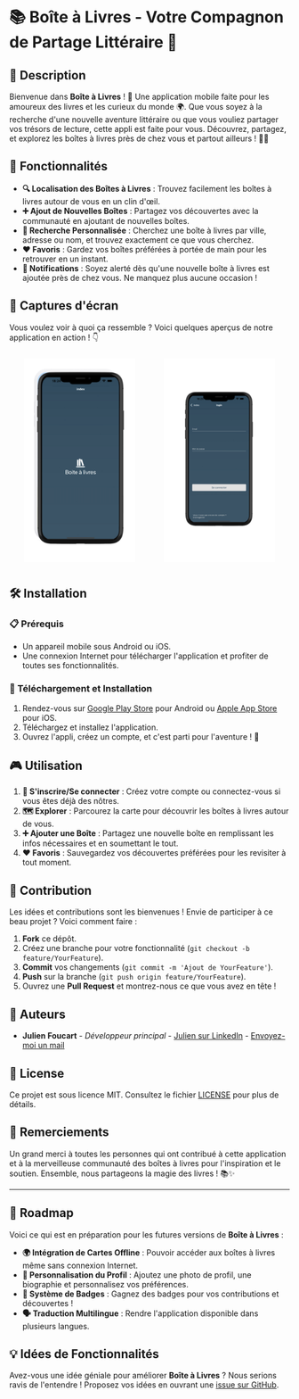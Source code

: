 # 📚 Boîte à Livres - Votre Compagnon de Partage Littéraire 📱

## 🌟 Description
Bienvenue dans **Boîte à Livres** ! 🚀 Une application mobile faite pour les amoureux des livres et les curieux du monde 🌍. Que vous soyez à la recherche d'une nouvelle aventure littéraire ou que vous vouliez partager vos trésors de lecture, cette appli est faite pour vous. Découvrez, partagez, et explorez les boîtes à livres près de chez vous et partout ailleurs ! 📖💫

## 🎯 Fonctionnalités
- **🔍 Localisation des Boîtes à Livres** : Trouvez facilement les boîtes à livres autour de vous en un clin d'œil.
- **➕ Ajout de Nouvelles Boîtes** : Partagez vos découvertes avec la communauté en ajoutant de nouvelles boîtes.
- **📍 Recherche Personnalisée** : Cherchez une boîte à livres par ville, adresse ou nom, et trouvez exactement ce que vous cherchez.
- **❤️ Favoris** : Gardez vos boîtes préférées à portée de main pour les retrouver en un instant.
- **📲 Notifications** : Soyez alerté dès qu'une nouvelle boîte à livres est ajoutée près de chez vous. Ne manquez plus aucune occasion !

## 📸 Captures d'écran
Vous voulez voir à quoi ça ressemble ? Voici quelques aperçus de notre application en action ! 👇

<div style="display: flex; justify-content: space-around;">
  <div style="margin: 10px;">
    <img src="screenshots/homePage.png" alt="Écran d'accueil" width="200">
  </div>
  <div style="margin: 10px;">
    <img src="screenshots/loginPage.png" alt="Carte des boîtes à livres" width="200">
  </div>
</div>

## 🛠️ Installation

### 📋 Prérequis
- Un appareil mobile sous Android ou iOS.
- Une connexion Internet pour télécharger l'application et profiter de toutes ses fonctionnalités.

### 🚀 Téléchargement et Installation
1. Rendez-vous sur [Google Play Store](#) pour Android ou [Apple App Store](#) pour iOS.
2. Téléchargez et installez l'application.
3. Ouvrez l'appli, créez un compte, et c'est parti pour l'aventure ! 🎉

## 🎮 Utilisation
1. **📝 S'inscrire/Se connecter** : Créez votre compte ou connectez-vous si vous êtes déjà des nôtres.
2. **🗺️ Explorer** : Parcourez la carte pour découvrir les boîtes à livres autour de vous.
3. **➕ Ajouter une Boîte** : Partagez une nouvelle boîte en remplissant les infos nécessaires et en soumettant le tout.
4. **❤️ Favoris** : Sauvegardez vos découvertes préférées pour les revisiter à tout moment.

## 🤝 Contribution
Les idées et contributions sont les bienvenues ! Envie de participer à ce beau projet ? Voici comment faire :

1. **Fork** ce dépôt.
2. Créez une branche pour votre fonctionnalité (`git checkout -b feature/YourFeature`).
3. **Commit** vos changements (`git commit -m 'Ajout de YourFeature'`).
4. **Push** sur la branche (`git push origin feature/YourFeature`).
5. Ouvrez une **Pull Request** et montrez-nous ce que vous avez en tête !

## 👥 Auteurs
- **Julien Foucart** - *Développeur principal* - [Julien sur LinkedIn](https://www.linkedin.com/in/julien-foucart-333a40251/) - [Envoyez-moi un mail](mailto:julien.foucart@example.com)

## 📄 License
Ce projet est sous licence MIT. Consultez le fichier [LICENSE](LICENSE) pour plus de détails.

## 💖 Remerciements
Un grand merci à toutes les personnes qui ont contribué à cette application et à la merveilleuse communauté des boîtes à livres pour l'inspiration et le soutien. Ensemble, nous partageons la magie des livres ! 📚✨

---

## 🚧 Roadmap
Voici ce qui est en préparation pour les futures versions de **Boîte à Livres** :

- **🌍 Intégration de Cartes Offline** : Pouvoir accéder aux boîtes à livres même sans connexion Internet.
- **🎨 Personnalisation du Profil** : Ajoutez une photo de profil, une biographie et personnalisez vos préférences.
- **🌟 Système de Badges** : Gagnez des badges pour vos contributions et découvertes !
- **🗣️ Traduction Multilingue** : Rendre l'application disponible dans plusieurs langues.

## 💡 Idées de Fonctionnalités
Avez-vous une idée géniale pour améliorer **Boîte à Livres** ? Nous serions ravis de l'entendre ! Proposez vos idées en ouvrant une [issue sur GitHub](#).

